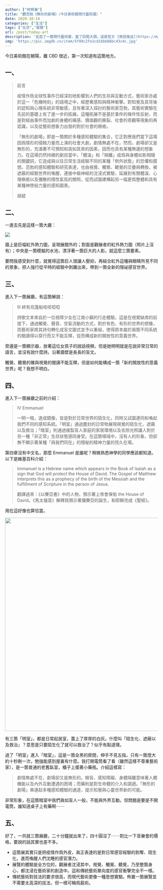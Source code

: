 ```yaml
---
author: ["柯棋瀚"]
title: "觀范勃《無形的劇場》（今日美術館現代藝術展）"
date: 2020-10-18
categories: ["生活"]
tags: ["北京","展覽"]
url: /post/today-art
description: '去逛了一箇現代藝術展，當了回冤大頭。這是官方 [微信推送](https://mp.weixin.qq.com/s/oL42GRfnmRDXrP27vbyVQg)。'
img: 'https://pic.imgdb.cn/item/5f89c2fe1cd1bbb86bc43c4c.jpg'
---
```


今日美術館在朝陽，離 CBD 很近，第一次知道有這箇地方。

## 一、

> 前言
>
> 疫情作爲全球性事件已經深刻地影響到人們的生存與互動方式，藝術家亦處於這一「危機時刻」的語境之中，經歷著感知與精神衝擊。對知覺及其背後的認知與心理系統非常敏感，且有著深入探討的藝術家范勃，其藝術實驗在先前的基礎上有了進一步的拓展。這種拓展不是基於事件的條件性反射，而是對經由事件而加劇的身體的痛感、價值觀的撕裂、社會的奇觀等現象的再認識，以及從藝術想象力出發的對於社會的療癒。
>
> 「無形的劇場」即是一箇關於多種感知體驗的集合，它正對應我們當下這場因爲隱形的侵蝕力量而上演的社會大劇，劇情無處不在，然而，劇場卻又是無形的，充滿著不可預知和突如其來的因素，因而也具有某種無邊的想象力。在這場仍然持續的劇目當中，「體溫」和「隔離」成爲與身體如影相隨的關鍵詞，它造成與以往日常生活經驗不同的某種「例外狀態」的恐懼和臆想。范勃的感知體驗和研究表達，也由視覺、觸覺、聽覺的交疊與轉換，被遮蔽的經驗世界的喚醒，連接中樞神經的沈浸式實驗，延展到有關體溫、心理療癒以及彌散的隱性氣氛的關照，從而試圖建構起另一幅更爲整體和具有某種神啓般力量的感知圖景。
>
> 胡斌

## 二、

一進去先是這樣一箇大廳：

<img src="https://pic.imgdb.cn/item/5f8992081cd1bbb86bab37ee.jpg">

牆上是巨幅紅外熱力圖，呈現展館外的；對面是觀展者的紅外熱力圖（照片上沒有）；中央是一箇模擬的水池，漂浮著一箇巨大的人影。就這麼三箇要素。

要問我感受到什麼，就覺得這箇巨人很讓人壓抑，再結合紅外這種與眼睛所見不同的景象，把人強行從平時的經驗中剝離出來，帶到一箇全新的隱祕感官世界。

## 三、

進入下一箇展廳，有這箇解說：

> III 終有烏篷船吱吱啞啞
>
> 詩歌文本來自於一位視障少女在江南小鎭的行走體驗。這是在視覺缺席的前提下，通過觸覺、聲音、空氣流動的方式，對於有色、有形的世界的想像，而藝術家將其詩句轉化成盲文圖式並予以重組，使得原本屬於兩箇不同系統的閱讀得以穿行而又不能互釋，從而構成新的開放性的意義世界。

旁邊是一箇顯示器，放著這位女孩子的說話視頻，但是她明明就是在說非常日常的語言，並沒有說什麼詩。沿著牆壁是長長的盲文。

觸覺、聽覺的確與視覺的閱讀不能互釋，但是如何能構成一箇「新的開放性的意義世界」呢？我想不明白。

## 四、

進入下一箇展廳之前的介紹：

> IV Emmanuel
>
> 一明一暗，遂成鏡像，皆是對於日常世界的陌生化，同時又試圖連同和喚起我們不同的感知系統。「明室」通過塵封的日常物展現視覺的陌生化、遮蔽以及救治；「暗室」則通過複製盲人家庭的家居環境以及去除光照讓人對於另一種「非正常」生存狀態感同身受。在這箇場域中，沒有人的形象，但卻無不顯示著某種「與我們同在」的隱秘的精神力量的恆久在場。

第四章沒有中文名，那麼 Emmanuel 是誰呢？稍微熟悉神學的同學應該都知道。以下是維基百科介紹：

> Immanuel is a Hebrew name which appears in the Book of Isaiah as a sign that God will protect the House of David. The Gospel of Matthew interprets this as a prophecy of the birth of the Messiah and the fulfillment of Scripture in the person of Jesus.
>
> 翻譯過來：《以賽亞書》中的人物，預示著上帝會保佑 the House of David。《馬太福音》解釋爲預示著彌賽亞的誕生，和耶穌完成《聖經》。

用在這好像也算恰當。

<img src="https://pic.imgdb.cn/item/5f8992081cd1bbb86bab37f0.jpg" width="700">

有三箇「明室」，都是日常起居室，蓋上了厚厚的白灰。什麼叫「陌生化、遮蔽以及救治」？意思是只要陌生化了就可以救治了？似乎有點道理。

過了「明室」進入「暗室」，這是一箇全黑的房間，伸手不見五指，只有一箇燈大約十秒刪一次，勉強能感到屋裏有什麼。我打開電筒看了看（雖然這樣不尊重藝術家），是一箇普通的老舊臥室，櫃子上擺著小藥瓶。介紹這樣寫：

> 劇情無處不在，劇場卻又是無形的。眼盲、感知障礙、身體隔離意味著人體機能以及內外互動遭遇的困境；而藥則是對生命體的介入和調適。「無形的劇場」串連起多種感知體驗的通道，提示知覺與心靈世界新的可能。

非常形象，在這箇暗室中我們眞如盲人一般，不能與外界互動。但問題是要是不開電筒，誰知道桌子上有藥啊⋯⋯

## 五、

好了，一共就三箇展廳，二十分鐘就出來了，四十圓沒了⋯⋯對比一下音樂會的價格，要說的話其實也差不多。

- 這箇展其實只是把疫情作爲外皮，眞正表達的是對日常感官經驗的剝奪、陌生化，進而喚醒人們沈睡的感官潛力。
- 展覽的體驗是全方位的，觀展者沈浸其中，視覺、觸覺、聽覺，乃至整箇身心，都沈浸在藝術家的創造中。這和傳統藝術單向度的感官衝擊完全不一樣。
- 傳統藝術對技法的要求很高，而現代藝術更像一種思想實驗。佈置一箇展覽並不需要太高深的技法，但一樣可稱爲蓺術。

